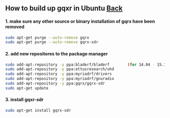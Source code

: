 ## How to build up gqxr in Ubuntu [Back](./qa.md)

#### 1. make sure any other source or binary installation of gqrx have been removed

```bash
sudo apt-get purge --auto-remove gqrx
sudo apt-get purge --auto-remove gqrx-sdr
```

#### 2. add new repositores to the package manager

```bash
sudo add-apt-repository -y ppa:bladerf/bladerf        (for 14.04 - 15.10 only)
sudo add-apt-repository -y ppa:ettusresearch/uhd
sudo add-apt-repository -y ppa:myriadrf/drivers
sudo add-apt-repository -y ppa:myriadrf/gnuradio
sudo add-apt-repository -y ppa:gqrx/gqrx-sdr
sudo apt-get update
```

#### 3. install gqxr-sdr

```bash
sudo apt-get install gqrx-sdr
```